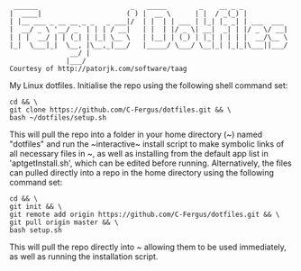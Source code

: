      ______                       _   _____        _    __ _ _           
    |  ____|                     ( ) |  __ \      | |  / _(_) |          
    | |__ ___ _ __ __ _ _   _ ___|/  | |  | | ___ | |_| |_ _| | ___  ___ 
    |  __/ _ \ '__/ _` | | | / __|   | |  | |/ _ \| __|  _| | |/ _ \/ __|
    | | |  __/ | | (_| | |_| \__ \   | |__| | (_) | |_| | | | |  __/\__ \
    |_|  \___|_|  \__, |\__,_|___/   |_____/ \___/ \__|_| |_|_|\___||___/
                   __/ |                                                 
                  |___/                                                  
    Courtesy of http://patorjk.com/software/taag

My Linux dotfiles. Initialise the repo using the following shell command set:

    cd && \
    git clone https://github.com/C-Fergus/dotfiles.git && \
    bash ~/dotfiles/setup.sh

This will pull the repo into a folder in your home directory (~) named "dotfiles" and run the ~interactive~ install script to make symbolic links of all necessary files in ~, as well as installing from the default app list in 'aptgetInstall.sh', which can be edited before running.
Alternatively, the files can pulled directly into a repo in the home directory using the following command set:

    cd && \
    git init && \
    git remote add origin https://github.com/C-Fergus/dotfiles.git && \
    git pull origin master && \
    bash setup.sh

This will pull the repo directly into ~ allowing them to be used immediately, as well as running the installation script.
